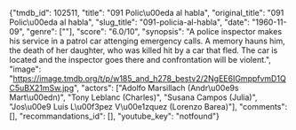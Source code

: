 {"tmdb_id": 102511, "title": "091 Polic\u00eda al habla", "original_title": "091 Polic\u00eda al habla", "slug_title": "091-policia-al-habla", "date": "1960-11-09", "genre": [""], "score": "6.0/10", "synopsis": "A police inspector makes his service in a patrol car attenging emergency calls. A memory hauns him, the death of her daughter, who was killed hit by a car that fled. The car is located and the inspector goes there and confrontation will be violent.", "image": "https://image.tmdb.org/t/p/w185_and_h278_bestv2/2NgEE6IGmppfvmD1QC5uBX21mSw.jpg", "actors": ["Adolfo Marsillach (Andr\u00e9s Mart\u00edn)", "Tony Leblanc (Charles)", "Susana Campos (Julia)", "Jos\u00e9 Luis L\u00f3pez V\u00e1zquez (Lorenzo Barea)"], "comments": [], "recommandations_id": [], "youtube_key": "notfound"}